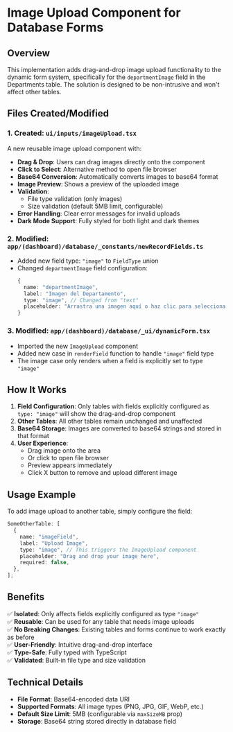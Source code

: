 # Image Upload Component for Database Forms

## Overview

This implementation adds drag-and-drop image upload functionality to the dynamic form system, specifically for the `departmentImage` field in the Departments table. The solution is designed to be non-intrusive and won't affect other tables.

## Files Created/Modified

### 1. Created: `ui/inputs/imageUpload.tsx`

A new reusable image upload component with:

- **Drag & Drop**: Users can drag images directly onto the component
- **Click to Select**: Alternative method to open file browser
- **Base64 Conversion**: Automatically converts images to base64 format
- **Image Preview**: Shows a preview of the uploaded image
- **Validation**:
  - File type validation (only images)
  - Size validation (default 5MB limit, configurable)
- **Error Handling**: Clear error messages for invalid uploads
- **Dark Mode Support**: Fully styled for both light and dark themes

### 2. Modified: `app/(dashboard)/database/_constants/newRecordFields.ts`

- Added new field type: `"image"` to `FieldType` union
- Changed `departmentImage` field configuration:
  ```typescript
  {
    name: "departmentImage",
    label: "Imagen del Departamento",
    type: "image", // Changed from "text"
    placeholder: "Arrastra una imagen aquí o haz clic para seleccionar",
  }
  ```

### 3. Modified: `app/(dashboard)/database/_ui/dynamicForm.tsx`

- Imported the new `ImageUpload` component
- Added new case in `renderField` function to handle `"image"` field type
- The image case only renders when a field is explicitly set to type `"image"`

## How It Works

1. **Field Configuration**: Only tables with fields explicitly configured as `type: "image"` will show the drag-and-drop component
2. **Other Tables**: All other tables remain unchanged and unaffected
3. **Base64 Storage**: Images are converted to base64 strings and stored in that format
4. **User Experience**:
   - Drag image onto the area
   - Or click to open file browser
   - Preview appears immediately
   - Click X button to remove and upload different image

## Usage Example

To add image upload to another table, simply configure the field:

```typescript
SomeOtherTable: [
  {
    name: "imageField",
    label: "Upload Image",
    type: "image", // This triggers the ImageUpload component
    placeholder: "Drag and drop your image here",
    required: false,
  },
];
```

## Benefits

✅ **Isolated**: Only affects fields explicitly configured as type `"image"`  
✅ **Reusable**: Can be used for any table that needs image uploads  
✅ **No Breaking Changes**: Existing tables and forms continue to work exactly as before  
✅ **User-Friendly**: Intuitive drag-and-drop interface  
✅ **Type-Safe**: Fully typed with TypeScript  
✅ **Validated**: Built-in file type and size validation

## Technical Details

- **File Format**: Base64-encoded data URI
- **Supported Formats**: All image types (PNG, JPG, GIF, WebP, etc.)
- **Default Size Limit**: 5MB (configurable via `maxSizeMB` prop)
- **Storage**: Base64 string stored directly in database field
